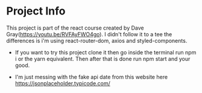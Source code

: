 # Project Info

This project is part of the react course created by Dave Gray(https://youtu.be/RVFAyFWO4go). I didn't follow it to a tee the differences is i'm using react-router-dom, axios and styled-components.

- If you want to try this project clone it then go inside the terminal run npm i or the yarn equivalent. Then after that is done run npm start and your good.

- I'm just messing with the fake api date from this website here https://jsonplaceholder.typicode.com/
